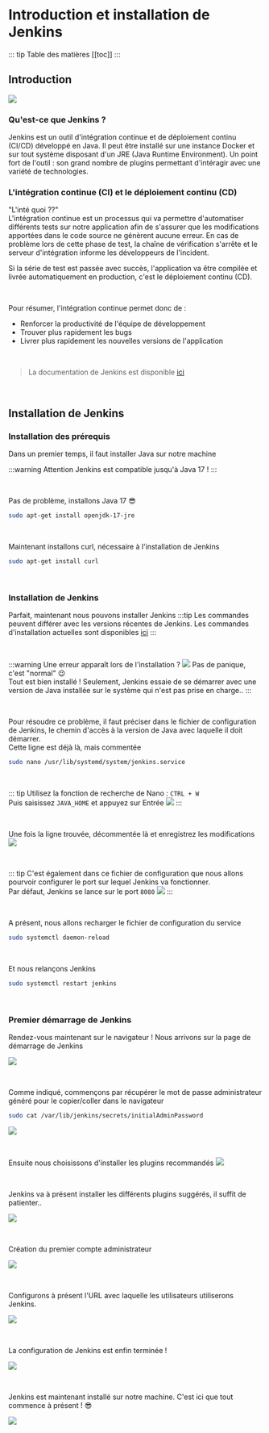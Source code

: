 # Introduction et installation de Jenkins

::: tip Table des matières
[[toc]]
:::

## Introduction
![](./assets_install-jenkins/jenkinslogo.png)

### Qu'est-ce que Jenkins ?
Jenkins est un outil d'intégration continue et de déploiement continu (CI/CD) développé en Java. Il peut être installé sur une instance Docker et sur tout système disposant d'un JRE (Java Runtime Environment). Un point fort de l'outil : son grand nombre de plugins permettant d'intéragir avec une variété de technologies.

### L'intégration continue (CI) et le déploiement continu (CD)
"L'inté quoi ??"<br>
L'intégration continue est un processus qui va permettre d'automatiser différents tests sur notre application afin de s'assurer que les modifications apportées dans le code source ne génèrent aucune erreur. En cas de problème lors de cette phase de test, la chaîne de vérification s'arrête et le serveur d'intégration informe les développeurs de l'incident.

Si la série de test est passée avec succès, l'application va être compilée et livrée automatiquement en production, c'est le déploiement continu (CD).

<br>

Pour résumer, l'intégration continue permet donc de :
- Renforcer la productivité de l'équipe de développement
- Trouver plus rapidement les bugs
- Livrer plus rapidement les nouvelles versions de l'application

<br>

> La documentation de Jenkins est disponible [ici](https://www.jenkins.io/doc/)

<br>

## Installation de Jenkins
### Installation des prérequis
Dans un premier temps, il faut installer Java sur notre machine

:::warning Attention
Jenkins est compatible jusqu'à Java 17 !
:::

<br>

Pas de problème, installons Java 17 😎
```sh
sudo apt-get install openjdk-17-jre
```

<br>

Maintenant installons curl, nécessaire à l'installation de Jenkins
```sh
sudo apt-get install curl
```

<br>

### Installation de Jenkins
Parfait, maintenant nous pouvons installer Jenkins
:::tip
Les commandes peuvent différer avec les versions récentes de Jenkins. Les commandes d'installation actuelles sont disponibles [ici](https://www.jenkins.io/doc/book/installing/linux/#debianubuntu)
:::

<br>

:::warning Une erreur apparaît lors de l'installation ?
![](./assets_install-jenkins/installerror.png)
Pas de panique, c'est "normal" 😉<br>
Tout est bien installé ! Seulement, Jenkins essaie de se démarrer avec une version de Java installée sur le système qui n'est pas prise en charge..
:::

<br>

Pour résoudre ce problème, il faut préciser dans le fichier de configuration de Jenkins, le chemin d'accès à la version de Java avec laquelle il doit démarrer.<br>
Cette ligne est déjà là, mais commentée
```sh
sudo nano /usr/lib/systemd/system/jenkins.service
```

<br>

::: tip
Utilisez la fonction de recherche de Nano : `CTRL + W`<br>
Puis saisissez `JAVA_HOME` et appuyez sur Entrée
![](./assets_install-jenkins/nanosearch.png)
:::

<br>

Une fois la ligne trouvée, décommentée là et enregistrez les modifications
![](./assets_install-jenkins/nanojavahome.png)

<br>

::: tip
C'est également dans ce fichier de configuration que nous allons pourvoir configurer le port sur lequel Jenkins va fonctionner.<br>
Par défaut, Jenkins se lance sur le port `8080`
![](./assets_install-jenkins/nanoport.png)
:::

<br>

A présent, nous allons recharger le fichier de configuration du service
```sh
sudo systemctl daemon-reload
```

<br>

Et nous relançons Jenkins
```sh
sudo systemctl restart jenkins
```

<br>

### Premier démarrage de Jenkins

Rendez-vous maintenant sur le navigateur ! Nous arrivons sur la page de démarrage de Jenkins

![](./assets_install-jenkins/jenkinsinit.png)

<br>

Comme indiqué, commençons par récupérer le mot de passe administrateur généré pour le copier/coller dans le navigateur
```sh
sudo cat /var/lib/jenkins/secrets/initialAdminPassword
```
![](./assets_install-jenkins/jenkinsadminpassword.png)

<br>

Ensuite nous choisissons d'installer les plugins recommandés
![](./assets_install-jenkins/jenkinsselectplugins.png)

<br>

Jenkins va à présent installer les différents plugins suggérés, il suffit de patienter..


![](./assets_install-jenkins/jenkinsinstallplugins.png)

<br>

Création du premier compte administrateur


![](./assets_install-jenkins/jenkinscreateuser.png)

<br>

Configurons à présent l'URL avec laquelle les utilisateurs utiliserons Jenkins. 


![](./assets_install-jenkins/jenkinsurl.png)

<br>

La configuration de Jenkins est enfin terminée !

![](./assets_install-jenkins/jenkinsfinish.png)

<br>

Jenkins est maintenant installé sur notre machine. C'est ici que tout commence à présent ! 😎

![](./assets_install-jenkins/jenkinshome.png)